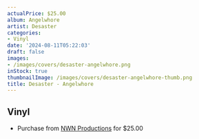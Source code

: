 ```yaml
---
actualPrice: $25.00
album: Angelwhore
artist: Desaster
categories:
- Vinyl
date: '2024-08-11T05:22:03'
draft: false
images:
- /images/covers/desaster-angelwhore.png
inStock: true
thumbnailImage: /images/covers/desaster-angelwhore-thumb.png
title: Desaster - Angelwhore
---
```


## Vinyl
* Purchase from [NWN Productions](http://shop.nwnprod.com/index.php?route=product/product&path=75&product_id=53709&sort=pd.name&order=ASC) for $25.00
